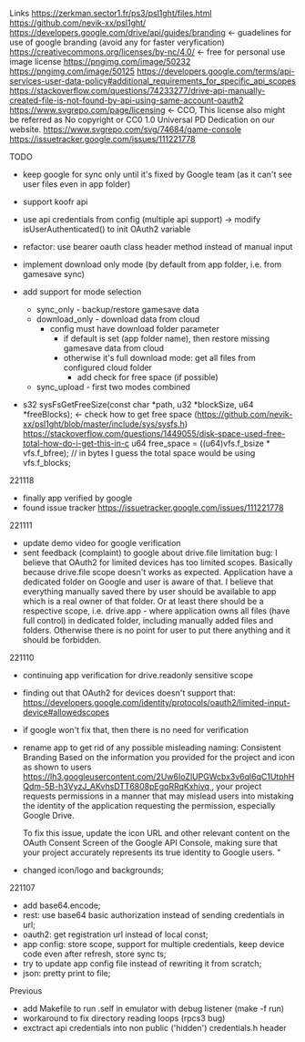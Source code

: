 Links
 https://zerkman.sector1.fr/ps3/psl1ght/files.html
 https://github.com/nevik-xx/psl1ght/
 https://developers.google.com/drive/api/guides/branding <- guadelines for use of google branding (avoid any for faster veryfication)
 https://creativecommons.org/licenses/by-nc/4.0/ <- free for personal use image license
 https://pngimg.com/image/50232
 https://pngimg.com/image/50125
 https://developers.google.com/terms/api-services-user-data-policy#additional_requirements_for_specific_api_scopes
 https://stackoverflow.com/questions/74233277/drive-api-manually-created-file-is-not-found-by-api-using-same-account-oauth2
 https://www.svgrepo.com/page/licensing <- CCO, This license also might be referred as No copyright or CC0 1.0 Universal PD Dedication on our website.
 https://www.svgrepo.com/svg/74684/game-console
 https://issuetracker.google.com/issues/111221778
 
TODO
 - keep google for sync only until it's fixed by Google team (as it can't see user files even in app folder)
 - support koofr api
 - use api credentials from config (multiple api support) -> modify isUserAuthenticated() to init OAuth2 variable
 - refactor: use bearer oauth class header method instead of manual input
 - implement download only mode (by default from app folder, i.e. from gamesave sync)
 - add support for mode selection
    - sync_only     - backup/restore gamesave data
    - download_only - download data from cloud 
        - config must have download folder parameter
            - if default is set (app folder name), then restore missing gamesave data from cloud
            - otherwise it's full download mode: get all files from configured cloud folder 
                - add check for free space (if possible)           
    - sync_upload   - first two modes combined 

 - s32 sysFsGetFreeSize(const char *path, u32 *blockSize, u64 *freeBlocks); <- check how to get free space (https://github.com/nevik-xx/psl1ght/blob/master/include/sys/sysfs.h)
 https://stackoverflow.com/questions/1449055/disk-space-used-free-total-how-do-i-get-this-in-c
    u64 free_space = ((u64)vfs.f_bsize * vfs.f_bfree); // in bytes
    I guess the total space would be using vfs.f_blocks;
    
221118
 - finally app verified by google
 - found issue tracker  https://issuetracker.google.com/issues/111221778
 
221111
 - update demo video for google verification
 - sent feedback (complaint) to google about drive.file limitation bug:
   I believe that OAuth2 for limited devices has too limited scopes. 
   Basically because drive.file scope doesn't works as expected.
     Application have a dedicated folder on Google and user is aware of that. I believe that everything manually saved there  by user should be available to app which is a real owner of that folder. Or at least there should be a respective scope, i.e. drive.app - where application owns all files (have full control) in dedicated folder, including manually added files and folders. 
   Otherwise there is no point for user to put there anything and it should be forbidden. 

221110
 - continuing app verification for drive.readonly sensitive scope
 - finding out that OAuth2 for devices doesn't support that:
    https://developers.google.com/identity/protocols/oauth2/limited-input-device#allowedscopes
 - if google won't fix that, then there is no need for verification
 - rename app to get rid of any possible misleading naming:
    Consistent Branding
    Based on the information you provided for the project and icon as shown to users https://lh3.googleusercontent.com/2Uw6IoZlUPGWcbx3v6ql6qC1UtphHQdm-5B-h3VyzJ_AKvhsDTT6808pEgqRRqKxhivq , your project requests permissions in a manner that may mislead users into mistaking the identity of the application requesting the permission, especially Google Drive.

    To fix this issue, update the icon URL and other relevant content on the OAuth Consent Screen of the Google API Console, making sure that your project accurately represents its true identity to Google users.
    "
 - changed icon/logo and backgrounds;

221107 
 - add base64.encode;
 - rest: use base64 basic authorization instead of sending credentials in url;
 - oauth2: get registration url instead of local const;
 - app config: store scope, support for multiple credentials, keep device code even after refresh, store sync ts; 
 - try to update app config file instead of rewriting it from scratch;
 - json: pretty print to file;

Previous
 - add Makefile to run .self in emulator with debug listener (make -f run)
 - workaround to fix directory reading loops (rpcs3 bug)
 - exctract api credentials into non public ('hidden') credentials.h header
